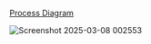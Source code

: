 [Process Diagram](https://drive.google.com/drive/u/1/folders/19I_488VRz9nsvQRNoa4jgeBesulI3tln)

![Screenshot 2025-03-08 002553](https://github.com/user-attachments/assets/378fe910-acfc-4388-b1a4-41c9dcc8e059)
